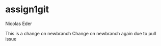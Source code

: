 # assign1git
Nicolas Eder

This is a change on newbranch
Change on newbranch again due to pull issue

